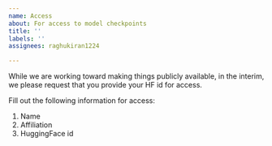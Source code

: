 ```yaml
---
name: Access
about: For access to model checkpoints
title: ''
labels: ''
assignees: raghukiran1224

---
```


While we are working toward making things publicly available, in the interim, we please request that you provide your HF id for access.

Fill out the following information for access:
1. Name
2. Affiliation
3. HuggingFace id
